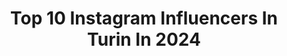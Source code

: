 ---
title: Top 10 Instagram Influencers In Turin In 2024
description: >-
  Find top Instagram influencers in Turin in 2024. Most popular hashtags: #torino #turin #ad #inspiration.
platform: Instagram
hits: 160
text_top: Identify the most popular Instagram influencers on inBeat.
text_bottom: inBeat holds 160 Instagram influencers like this in Turin, Italy for you to contact.
profiles:
  - username: "nicodsn"
    fullname: >-
      Nico Schneider Ruatta
    bio: >-
      Social Media Strategist, Art Director, Fashion and Wildlife Photographer between Turin and Milan. IED Graduate. Agency @interno9design
    location: "Italy"
    followers: 30685
    engagement: 286
    commentsToLikes: 0.016274
    id: ck6txe9cbxc040j71kf61g862
    verified: false
    hashtags: "#lasuerte, #mfw, #milan, #fashionweek"
  - username: "szarnicole"
    fullname: >-
      NICOLE SZAR | content creator
    bio: >-
      🇵🇱 /📍Turin @dsmodelmanagement
    location: "Italy"
    followers: 18659
    engagement: 184
    commentsToLikes: 0.056827
    id: ck5pxchoir4fq0i11chddjvwz
    verified: false
    hashtags: "#makeupartist, #spencerclothingstudio, #predierimoda, #usedcars"
  - username: "giuse_laguardia"
    fullname: >-
      Giuseppe Laguardia
    bio: >-
      MENS’FASHION / TRAVEL / DADDY @novamen Ambassador @grams28 Ambassador infogiuselaguardia@gmail.com Turin, IT
    location: "Italy"
    followers: 1230259
    engagement: 148
    commentsToLikes: 0.030880
    id: ck0w73s7mbm150i19o5w1emuh
    verified: false
    hashtags: "#gentleman, #matching, #inspiration, #trending"
  - username: "lucialuciano"
    fullname: >-
      LUCE ✨
    bio: >-
      👩🏼‍🎓 Linguistic Mediator 📍Turin, Italy 🇮🇹🇦🇷 🔎 Cerca 4384U @sheinofficial
    location: "Italy"
    followers: 82762
    engagement: 130
    commentsToLikes: 0.346016
    id: ckf5xciyiv6by0j23ra6u6f33
    verified: false
    hashtags: "#pubblicit, #loveshein, #sheinofficial, #sheingals"
  - username: "ireneflame"
    fullname: >-
      𝕴𝖗𝖊𝖓𝖊 𝕲𝖆𝖒𝖆𝖗𝖗𝖆 🔥
    bio: >-
      Turin, Italy The only real flame
    location: "Italy"
    followers: 14445
    engagement: 444
    commentsToLikes: 0.036675
    id: ck9wf7ukbnla40j78hqa6kz44
    verified: false
    hashtags: "#followforlike, #curvywoman, #curvyconfidence, #curvygirlfashion"
  - username: "fabrizioaldobelfiore"
    fullname: >-
      ғᴀʙʀɪᴢɪᴏ ᴀʟᴅᴏ
    bio: >-
      • Tattoo artist • Owner @inkfab_tattoostudio @inkfab • 📍 Turin, Italy
    location: "Italy"
    followers: 244231
    engagement: 83
    commentsToLikes: 0.021954
    id: ck13bszhlx0sl0i19imuyatqb
    verified: false
    hashtags: "#menstyle, #menwithclass, #casualstyle, #torinotattoo"
  - username: "rita.cap"
    fullname: >-
      Rita Capparelli
    bio: >-
      Italian based in Turin 🥀deeply in love with aesthetics beauty inquiries: rita@sparkleagency.it @thewom contributor my wardrobe ↴
    location: "Italy"
    followers: 124167
    engagement: 3
    commentsToLikes: 0.000000
    id: ck138l6upgrut0i19o4hxktfz
    verified: false
    hashtags: "#torinotoday, #humor, #saturday, #turin"
  - username: "pininfarina_official"
    fullname: >-
      Pininfarina
    bio: >-
      Official Instagram account of Italian design house Pininfarina. Design, architecture, bespoke projects Turin | Munich | Shanghai | Miami
    location: "Italy"
    followers: 132228
    engagement: 33
    commentsToLikes: 0.011331
    id: ck0w4oynhzob90i1905u9nhzg
    verified: false
    hashtags: "#pininfarinadesign, #boatlife, #nautical, #electricvehicles"
  - username: "andrea__longo94"
    fullname: >-
      Menfashion | Andrea Longo
    bio: >-
      📍Turin 🇮🇹 | Fashion Content 👔 #mensfashion 📩 Info: andrealongo2112@tiscali.it
    location: "Italy"
    followers: 11374
    engagement: 849
    commentsToLikes: 0.083340
    id: ck8tdr4c84gwo0j78713mh91n
    verified: false
    hashtags: "#elegance, #stayathome, #mens, #classyoutfit"
  - username: "milejuvelove"
    fullname: >-
      🤍🖤 Milena Garreffa 🤍🖤
    bio: >-
      📍#turin 🤍🖤 🎀#model#actress #dancer #showgirl • CiaoDarwin7 🌈 • Furore ⭐ • Pantellas 🥳 My life is my #passion 💗 ➡ follow me #ForzaJuve! 🤍🖤
    location: "Italy"
    followers: 19700
    engagement: 1074
    commentsToLikes: 0.046889
    id: ck8t66o44cfip0j787rsra0xs
    verified: false
    hashtags: "#finoallafine, #italy, #milejuve, #iorestoacasa"
---